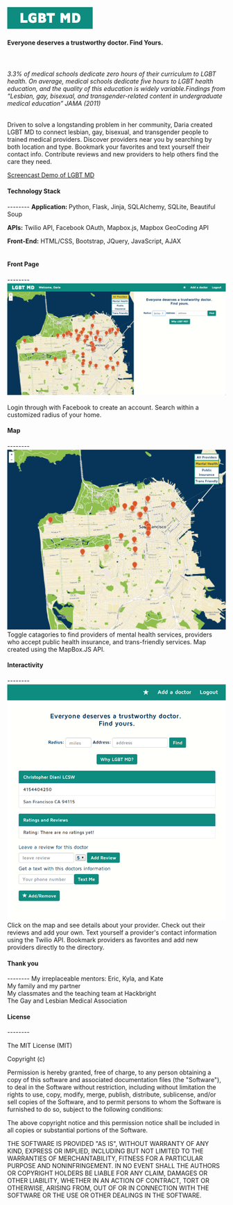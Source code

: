 <img src="/img/Logo.png">
<h4>Everyone deserves a trustworthy doctor. Find Yours.</h4><br>

<i><h6>
      3.3% of medical schools dedicate zero hours of their curriculum to LGBT health. On average, medical schools dedicate five hours to LGBT health education, and the quality of this education is widely variable.Findings from “Lesbian, gay, bisexual, and transgender-related content in undergraduate medical education” JAMA (2011)</h6> </i>

Driven to solve a longstanding problem in her community, Daria created LGBT MD to connect lesbian, gay, bisexual, and transgender people to trained medical providers. Discover providers near you by searching by both location and type. Bookmark your favorites and text yourself their contact info. Contribute reviews and new providers to help others find the care they need.<br>

[Screencast Demo of LGBT MD](http://youtu.be/j_h-nyEkpcI)

<h4>Technology Stack</h4>
--------
<b>Application: </b>Python, Flask, Jinja, SQLAlchemy, SQLite, Beautiful Soup <br>

<b>APIs:</b> Twilio API, Facebook OAuth, Mapbox.js, Mapbox GeoCoding API<br>

<b>Front-End:</b> HTML/CSS, Bootstrap, JQuery, JavaScript, AJAX<br><br>



<h4>Front Page</h4>
--------
<img src="/img/Front.png"><br><br>
Login through with Facebook to create an account. Search within a customized radius of your home. <br>
<h4>Map</h4>
--------
<img src="/img/map2.png"><br>
Toggle catagories to find providers of mental health services, providers who accept public health insurance, and trans-friendly services. Map created using the MapBox.JS API.

<h4>Interactivity</h4>
--------
<img src="/img/docs.png"><br>
Click on the map and see details about your provider. Check out their reviews and add your own. Text yourself a provider's contact information using the Twilio API. Bookmark providers as favorites and add new providers directly to the directory.

<h4>Thank you</h4>
--------
My irreplaceable mentors: Eric, Kyla, and Kate<br>
My family and my partner<br>
My classmates and the teaching team at Hackbright<br>
The Gay and Lesbian Medical Association


<h4>License</h5>
--------

The MIT License (MIT)

Copyright (c) <year> <copyright holders>

Permission is hereby granted, free of charge, to any person obtaining a copy
of this software and associated documentation files (the "Software"), to deal
in the Software without restriction, including without limitation the rights
to use, copy, modify, merge, publish, distribute, sublicense, and/or sell
copies of the Software, and to permit persons to whom the Software is
furnished to do so, subject to the following conditions:

The above copyright notice and this permission notice shall be included in
all copies or substantial portions of the Software.

THE SOFTWARE IS PROVIDED "AS IS", WITHOUT WARRANTY OF ANY KIND, EXPRESS OR
IMPLIED, INCLUDING BUT NOT LIMITED TO THE WARRANTIES OF MERCHANTABILITY,
FITNESS FOR A PARTICULAR PURPOSE AND NONINFRINGEMENT. IN NO EVENT SHALL THE
AUTHORS OR COPYRIGHT HOLDERS BE LIABLE FOR ANY CLAIM, DAMAGES OR OTHER
LIABILITY, WHETHER IN AN ACTION OF CONTRACT, TORT OR OTHERWISE, ARISING FROM,
OUT OF OR IN CONNECTION WITH THE SOFTWARE OR THE USE OR OTHER DEALINGS IN
THE SOFTWARE.
